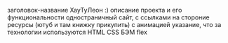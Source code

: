 заголовок-название ХауТуЛеон :)
описание проекта и его функциональности
одностраничный сайт, с ссылками на стороние ресурсы (ютуб и там книжку прикупить) с анимацией
указание, что за технологии используются
HTML CSS БЭМ flex
